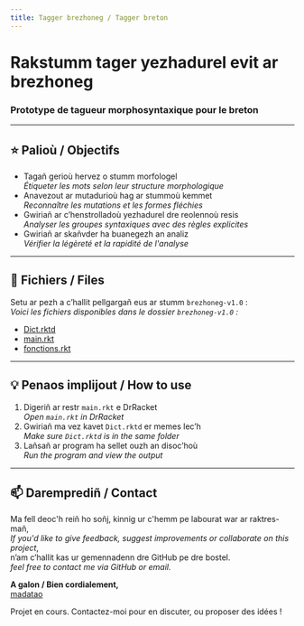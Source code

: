 ```yaml
---
title: Tagger brezhoneg / Tagger breton
---
```


# Rakstumm tager yezhadurel evit ar brezhoneg  
### Prototype de tagueur morphosyntaxique pour le breton

---

## ⭐ Palioù / Objectifs

- Tagañ gerioù hervez o stumm morfologel  
  *Étiqueter les mots selon leur structure morphologique*
- Anavezout ar mutadurioù hag ar stummoù kemmet  
  *Reconnaître les mutations et les formes fléchies*
- Gwiriañ ar c’henstrolladoù yezhadurel dre reolennoù resis  
  *Analyser les groupes syntaxiques avec des règles explicites*
- Gwiriañ ar skañvder ha buanegezh an analiz  
  *Vérifier la légèreté et la rapidité de l'analyse*

---

## 📁 Fichiers / Files

Setu ar pezh a c’hallit pellgargañ eus ar stumm `brezhoneg-v1.0` :  
*Voici les fichiers disponibles dans le dossier `brezhoneg-v1.0` :*

- [Dict.rktd](https://github.com/madatao/tagger-breton/raw/main/brezhoneg-v1.0/Dict.rktd)
- [main.rkt](https://github.com/madatao/tagger-breton/raw/main/brezhoneg-v1.0/main.rkt)
- [fonctions.rkt](https://github.com/madatao/tagger-breton/raw/main/brezhoneg-v1.0/fonctions.rkt)

---

## 💡 Penaos implijout / How to use

1. Digeriñ ar restr `main.rkt` e DrRacket  
   *Open `main.rkt` in DrRacket*
2. Gwiriañ ma vez kavet `Dict.rktd` er memes lec’h  
   *Make sure `Dict.rktd` is in the same folder*
3. Lañsañ ar program ha sellet ouzh an disoc’hoù  
   *Run the program and view the output*

---

## 📫 Daremprediñ / Contact

Ma fell deoc'h reiñ ho soñj, kinnig ur c'hemm pe labourat war ar raktres-mañ,  
*If you'd like to give feedback, suggest improvements or collaborate on this project*,  
n’am c’hallit kas ur gemennadenn dre GitHub pe dre bostel.  
*feel free to contact me via GitHub or email.*

**A galon / Bien cordialement,**  
[madatao](https://github.com/madatao)

Projet en cours. Contactez-moi pour en discuter, ou proposer des idées !
